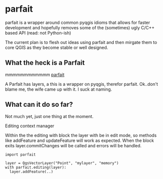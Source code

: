 parfait
=======

parfait is a wrapper around common pyqgis idioms that allows for faster development and hopefully removes
some of the (sometimes) ugly C/C++ based API (read: not Python-ish)

The current plan is to flesh out ideas using parfait and then mirgate them to core QGIS as they become stable or well designed.

What the heck is a Parfait
---------------------------

mmmmmmmmmmmm [parfait](http://en.wikipedia.org/wiki/Parfait)

A Parfait has layers, a this is a wrapper on pyqgis, therefor parfait.
Ok..don't blame me, the wife came up with it. I suck at naming.


What can it do so far?
----------------------

Not much yet, just one thing at the moment.

Editing context manager

Within the the editing with block the layer with be in edit mode, so methods like addFeature and updateFeature will work as expected. When the block exits layer.commitChanges will be called and errors will be handled.

```
import parfait

layer = QgsVectorLayer("Point", "mylayer", "memory")
with parfait.editing(layer):
  layer.addFeature(..)
  
```

  
